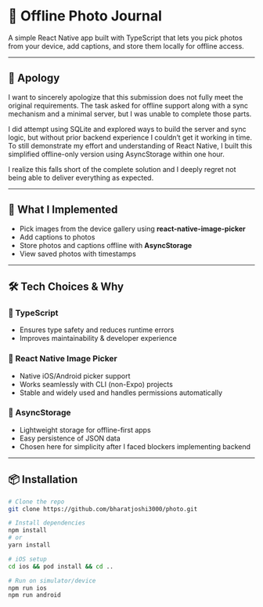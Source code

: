 # 📸 Offline Photo Journal

A simple React Native app built with TypeScript that lets you pick photos from your device, add captions, and store them locally for offline access.

---

## 🙏 Apology  
I want to sincerely apologize that this submission does not fully meet the original requirements. The task asked for offline support along with a sync mechanism and a minimal server, but I was unable to complete those parts.  

I did attempt using SQLite and explored ways to build the server and sync logic, but without prior backend experience I couldn’t get it working in time. To still demonstrate my effort and understanding of React Native, I built this simplified offline-only version using AsyncStorage within one hour.  

I realize this falls short of the complete solution and I deeply regret not being able to deliver everything as expected.  

---

## 🚀 What I Implemented
- Pick images from the device gallery using **react-native-image-picker**  
- Add captions to photos  
- Store photos and captions offline with **AsyncStorage**  
- View saved photos with timestamps  

---

## 🛠️ Tech Choices & Why

### 🔹 TypeScript
- Ensures type safety and reduces runtime errors  
- Improves maintainability & developer experience  

### 🔹 React Native Image Picker
- Native iOS/Android picker support  
- Works seamlessly with CLI (non-Expo) projects  
- Stable and widely used and handles permissions automatically

### 🔹 AsyncStorage
- Lightweight storage for offline-first apps  
- Easy persistence of JSON data  
- Chosen here for simplicity after I faced blockers implementing backend

---

## 📦 Installation
```sh
# Clone the repo
git clone https://github.com/bharatjoshi3000/photo.git

# Install dependencies
npm install
# or
yarn install

# iOS setup
cd ios && pod install && cd ..

# Run on simulator/device
npm run ios
npm run android
